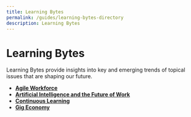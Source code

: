 ```yaml
---
title: Learning Bytes
permalink: /guides/learning-bytes-directory
description: Learning Bytes
---
```

# Learning Bytes

Learning Bytes provide insights into key and emerging trends of topical issues that are shaping our future.

- [**Agile Workforce**](/guides/business/management/agile-workforce)
- [**Artificial Intelligence and the Future of Work**](/guides/business/management/artificial-intelligence)
- [**Continuous Learning**](/guides/business/management/continuous-learning)
- [**Gig Economy**](/guides/business/management/gig-economy)